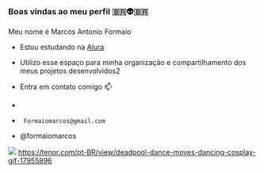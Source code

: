 ### Boas vindas ao meu perfil 🇧🇷👽🇧🇷

Meu nome é Marcos Antonio Formaio

- Estou estudando na [Alura](https://www.alura.com.br)
- Utilizo esse espaço para minha organização e compartilhamento dos meus projetos desenvolvidos2

-  Entra em contato comigo 📫
-
-      Formaiomarcos@gmail.com

-  @formaiomarcos


  ![](https://media.tenor.com/GpVTXViCOUgAAAAd/deadpool-dancepool.gif)
https://tenor.com/pt-BR/view/deadpool-dance-moves-dancing-cosplay-gif-17955896
